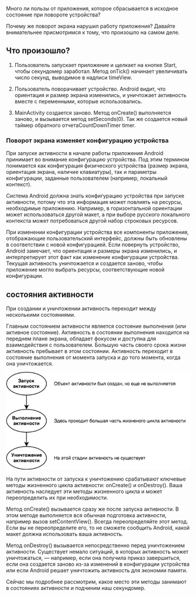 Много ли пользы от приложения, которое сбрасывается в исходное состояние при повороте устройства?

Почему же поворот экрана нарушил работу приложения? Давайте внимательнее присмотримся к тому, что произошло на самом деле.

## Что произошло?

1. Пользователь запускает приложение и щелкает на кнопке Start, чтобы секундомер заработал. Метод onTick() начинает увеличивать число секунд, выводимое в надписи timeView.

2. Пользователь поворачивает устройство. Android видит, что ориентация и размер экрана изменились, и уничтожает
активность вместе с переменными, которые использовались.

3. MainActivity создается заново. Метод onCreate() выполняется заново, и вызывается метод setSeconds(0). Так же создается новый таймер обратного отчетаCountDownTimer timer.

### Поворот экрана изменяет конфигурацию устройства

При запуске активности в начале работы приложения Android принимает во внимание конфигурацию устройства. Под этим термином понимается как конфигурация физического устройства (размер экрана, ориентация экрана, наличие клавиатуры), так и параметры конфигурации, заданные пользователем (например, локальный контекст).

Система Android должна знать конфигурацию устройства при запуске активности, потому что эта информация может повлиять на ресурсы, необходимые приложению. Например, в горизонтальной ориентации может использоваться другой макет, а при выборе русского локального контекста может потребоваться другой набор строковых ресурсов.

При изменении конфигурации устройства все компоненты приложения, отображающие пользовательский интерфейс, должны быть обновлены в соответствии с новой конфигурацией. Если повернуть устройство, Android замечает, что ориентация и размеры экрана изменились, и интерпретирует этот факт как изменение конфигурации устройства. Текущая активность уничтожается и создается заново, чтобы приложение могло выбрать ресурсы, соответствующие новой конфигурации.

<!-- возможно пример с применением другого макета при смене ориентации -->

## состояния активности
При создании и уничтожении активность переходит между несколькими состояниями.

Главным состоянием активности является состояние выполнения (или активное состояние). Активность в состоянии выполнения находится на переднем плане экрана, обладает фокусом и доступна для взаимодействия с пользователем. Большую часть своего срока жизни активность пребывает в этом состоянии. Активность переходит в состояние выполнения от момента запуска и до того момента, когда она уничтожается.

![](assets/03.png)

На пути активности от запуска к уничтожению срабатывают ключевые методы жизненного цикла активности: onCreate() и onDestroy(). Ваша активность наследует эти методы жизненного цикла и может переопределить их при необходимости. 

Метод onCreate() вызывается сразу же после запуска активности. В этом методе выполняется вся обычная подготовка активности, например вызов setContentView(). Всегда переопределяйте этот метод. Если вы не переопределите его, то не сможете сообщить Android, какой макет должна использовать ваша активность.

Метод onDestroy() вызывается непосредственно перед уничтожением активности. Существует немало ситуаций, в которых активность может уничтожаться, — например, если она получила приказ завершиться, если она создается заново из-за изменений в конфигурации устройства или если Android решает уничтожить активность для экономии памяти.

Сейчас мы подробнее рассмотрим, какое место эти методы занимают в состояниях активности и подчиним наш секундомер.

